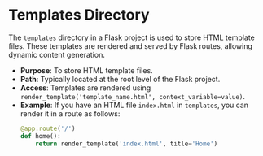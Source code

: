 # Templates Directory

The `templates` directory in a Flask project is used to store HTML template files. These templates are rendered and served by Flask routes, allowing dynamic content generation.

- **Purpose**: To store HTML template files.
- **Path**: Typically located at the root level of the Flask project.
- **Access**: Templates are rendered using `render_template('template_name.html', context_variable=value)`.
- **Example**: If you have an HTML file `index.html` in `templates`, you can render it in a route as follows:
  ```python
  @app.route('/')
  def home():
      return render_template('index.html', title='Home')
